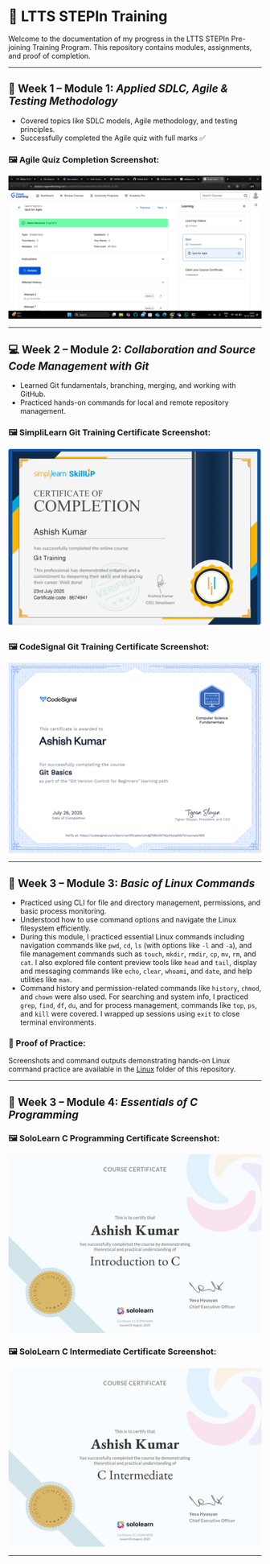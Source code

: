 # 💼 LTTS STEPIn Training

Welcome to the documentation of my progress in the LTTS STEPIn Pre-joining Training Program. This repository contains modules, assignments, and proof of completion.

---

## 📘 Week 1 – Module 1: *Applied SDLC, Agile & Testing Methodology*

- Covered topics like SDLC models, Agile methodology, and testing principles.
- Successfully completed the Agile quiz with full marks ✅

### 🖼️ Agile Quiz Completion Screenshot:

![Agile Quiz Screenshot](SDLC/Agile-for-Beginners.png)

---

## 💻 Week 2 – Module 2: *Collaboration and Source Code Management with Git*

- Learned Git fundamentals, branching, merging, and working with GitHub.
- Practiced hands-on commands for local and remote repository management.

### 🖼️ SimpliLearn Git Training Certificate Screenshot:

![Git Training Certificate](Git%20Training/git_training_sipliLearn.png)

### 🖼️ CodeSignal Git Training Certificate Screenshot:

![CodeSignalGit Training Certificate](Git%20Training/codesignal_certificate.png)

---

## 🐧 Week 3 – Module 3: *Basic of Linux Commands*

- Practiced using CLI for file and directory management, permissions, and basic process monitoring.
- Understood how to use command options and navigate the Linux filesystem efficiently.
- During this module, I practiced essential Linux commands including navigation commands like `pwd`, `cd`, `ls` (with options like `-l` and `-a`), and file management commands such as `touch`, `mkdir`, `rmdir`, `cp`, `mv`, `rm`, and `cat`. I also explored file content preview tools like `head` and `tail`, display and messaging commands like `echo`, `clear`, `whoami`, and `date`, and help utilities like `man`.
- Command history and permission-related commands like `history`, `chmod`, and `chown` were also used. For      searching and system info, I practiced `grep`, `find`, `df`, `du`, and for process management, commands like `top`, `ps`, and `kill` were covered. I wrapped up sessions using `exit` to close terminal environments.

### 📂 Proof of Practice:

Screenshots and command outputs demonstrating hands-on Linux command practice are available in the [Linux](Linux/) folder of this repository.


---

## 🔣 Week 3 – Module 4: *Essentials of C Programming*

### 🖼️ SoloLearn C Programming Certificate Screenshot:

![SoloLearn Introduction to C Certificate](Essentials%20of%20C%20Programming/sololearn_certificate/sololearn_c.jpg)

### 🖼️ SoloLearn C Intermediate Certificate Screenshot:

![SoloLearn  C Intermediate Certificate](Essentials%20of%20C%20Programming/sololearn_certificate/c_intermediate.jpg)

---